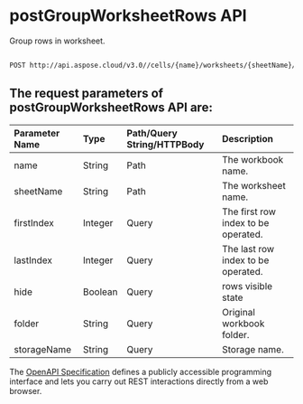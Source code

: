 # **postGroupWorksheetRows API**

Group rows in worksheet. 

```bash

POST http://api.aspose.cloud/v3.0//cells/{name}/worksheets/{sheetName}/cells/rows/group

```

## The request parameters of **postGroupWorksheetRows** API are: 

| Parameter Name | Type | Path/Query String/HTTPBody | Description | 
| :- | :- | :- |:- | 
|name|String|Path|The workbook name.|
|sheetName|String|Path|The worksheet name.|
|firstIndex|Integer|Query|The first row index to be operated.|
|lastIndex|Integer|Query|The last row index to be operated.|
|hide|Boolean|Query|rows visible state|
|folder|String|Query|Original workbook folder.|
|storageName|String|Query|Storage name.|


The [OpenAPI Specification](https://reference.aspose.cloud/cells/#/CellsController/PostGroupWorksheetRows) defines a publicly accessible programming interface and lets you carry out REST interactions directly from a web browser.
